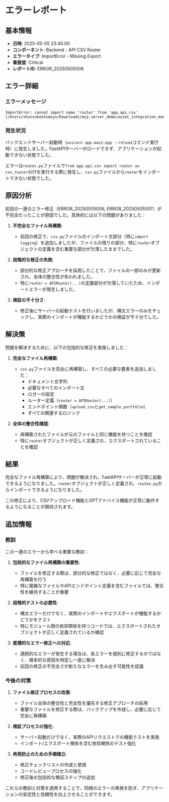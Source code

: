 # エラーレポート

## 基本情報

- **日時**: 2025-05-05 23:45:00
- **コンポーネント**: Backend - API CSV Router
- **エラータイプ**: ImportError - Missing Export
- **重要度**: Critical
- **レポートID**: ERROR_20250505008

## エラー詳細

### エラーメッセージ

```
ImportError: cannot import name 'router' from 'app.api.csv' (/Users/shunsukeshimojo/Downloads/mcp_server_demo/asset_integration_manager/backend/app/api/csv.py)
```

### 発生状況

バックエンドサーバー起動時（`uvicorn app.main:app --reload`コマンド実行時）に発生しました。FastAPIサーバーがロードできず、アプリケーションが起動できない状態でした。

エラーは`routes.py`ファイルで`from app.api.csv import router as csv_router`の行を実行する際に発生し、`csv.py`ファイルから`router`をインポートできない状態でした。

## 原因分析

前回の一連のエラー修正（ERROR_20250505006, ERROR_20250505007）が不完全だったことが原因でした。具体的には以下の問題がありました：

1. **不完全なファイル再構築**:
   - 前回の修正で、`csv.py`ファイルのインポート文部分（特に`import logging`）を追加しましたが、ファイルの残りの部分、特に`router`オブジェクトの定義を含む重要な部分が欠落したままでした。

2. **段階的な修正の失敗**:
   - 部分的な修正アプローチを採用したことで、ファイルの一部のみが更新され、全体の整合性が失われました。
   - 特に`router = APIRouter(...)`の定義部分が欠落していたため、インポートエラーが発生しました。

3. **検証の不十分さ**:
   - 修正後にサーバーの起動テストを行いましたが、構文エラーのみをチェックし、実際のインポートが機能するかどうかの検証が不十分でした。

## 解決策

問題を解決するために、以下の包括的な修正を実施しました：

1. **完全なファイル再構築**:
   - `csv.py`ファイルを完全に再構築し、すべての必要な要素を追加しました：
     - ドキュメント文字列
     - 必要なすべてのインポート文
     - ロガーの設定
     - ルーター定義（`router = APIRouter(...)`）
     - エンドポイント関数（`upload_csv`と`get_sample_portfolio`）
     - すべての関連するロジック

2. **全体の整合性確認**:
   - 再構築されたファイルが元のファイルと同じ機能を持つことを確認
   - 特に`router`オブジェクトが正しく定義され、エクスポートされていることを確認

## 結果

完全なファイル再構築により、問題が解決され、FastAPIサーバーが正常に起動できるようになりました。`router`オブジェクトが正しく定義され、`routes.py`からインポートできるようになりました。

この修正により、CSVアップロード機能とGPTアドバイス機能が正常に動作するようになることが期待されます。

## 追加情報

### 教訓

この一連のエラーから学べる重要な教訓：

1. **包括的なファイル再構築の重要性**:
   - ファイルを修正する際は、部分的な修正ではなく、必要に応じて完全な再構築を行う
   - 特に複雑なファイルやAPIエンドポイント定義を含むファイルでは、整合性を維持することが重要

2. **段階的テストの必要性**:
   - 構文エラーだけでなく、実際のインポートやエクスポートが機能するかどうかをテスト
   - 特にモジュール間の依存関係を持つコードでは、エクスポートされたオブジェクトが正しく定義されているか確認

3. **累積的なエラー修正への対応**:
   - 連続的なエラーが発生する場合は、各エラーを個別に修正するのではなく、根本的な原因を特定し一度に解決
   - 前回の修正の不完全さが新たなエラーを生み出す可能性を認識

### 今後の対策

1. **ファイル修正プロセスの改善**:
   - ファイル全体の整合性と完全性を優先する修正アプローチの採用
   - 重要なファイルを修正する際は、バックアップを作成し、必要に応じて完全に再構築

2. **検証プロセスの強化**:
   - サーバー起動だけでなく、実際のAPIリクエストでの機能テストを実施
   - インポート/エクスポート関係を含む依存関係のテスト強化

3. **再発防止のための手順確立**:
   - 修正チェックリストの作成と使用
   - コードレビュープロセスの強化
   - 修正後の包括的な検証ステップの追加

これらの教訓と対策を適用することで、同様のエラーの再発を防ぎ、アプリケーションの安定性と信頼性を向上させることができます。